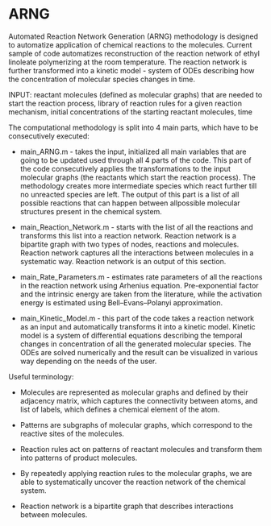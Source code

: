 # ARNG
Automated Reaction Network Generation (ARNG) methodology is designed to automatize application of chemical reactions to the molecules. Current sample of code automatizes reconstruction of the reaction network of ethyl linoleate polymerizing at the room temperature. The reaction network is further transformed into a kinetic model - system of ODEs describing how the concentration of molecular species changes in time. 

INPUT: reactant molecules (defined as molecular graphs) that are needed to start the reaction process, library of reaction rules for a given reaction mechanism, initial concentrations of the starting reactant molecules, time 

The computational methodology is split into 4 main parts, which have to be consecutively executed:
- main_ARNG.m - takes the input, initialized all main variables that are going to be updated used through all 4 parts of the code. This part of the code consecutively applies the transformations to the input molecular graphs (the reactants which start the reaction process). The methodology creates more intermediate species which react further till no unreacted species are left. The output of this part is a list of all possible reactions that can happen between allpossible molecular structures present in the chemical system. 

- main_Reaction_Network.m - starts with the list of all the reactions and transforms this list into a reaction network. Reaction network is a bipartite graph with two types of nodes, reactions and molecules. Reaction network captures all the interactions between molecules in a systematic way. Reaction network is an output of this section.

- main_Rate_Parameters.m - estimates rate parameters of all the reactions in the reaction network using Arhenius equation. Pre-exponential factor and the intrinsic energy are taken from the literature, while the activation energy is estimated using Bell–Evans–Polanyi approximation.

- main_Kinetic_Model.m - this part of the code takes a reaction network as an input and automatically transforms it into a kinetic model. Kinetic model is a system of differential equations describing the temporal changes in concentration of all the generated molecular species. The ODEs are solved numerically and the result can be visualized in various way depending on the needs of the user. 

Useful terminology:

- Molecules are represented as molecular graphs and defined by their adjacency matrix, which captures the connectivity between atoms, and list of labels, which defines a chemical element of the atom. 

- Patterns are subgraphs of molecular graphs, which correspond to the reactive sites of the molecules. 

- Reaction rules act on patterns of reactant molecules and transform them into patterns of product molecules.  

- By repeatedly applying reaction rules to the molecular graphs, we are able to systematically uncover the reaction network of the chemical system.

- Reaction network is a bipartite graph that describes interactions between molecules. 


